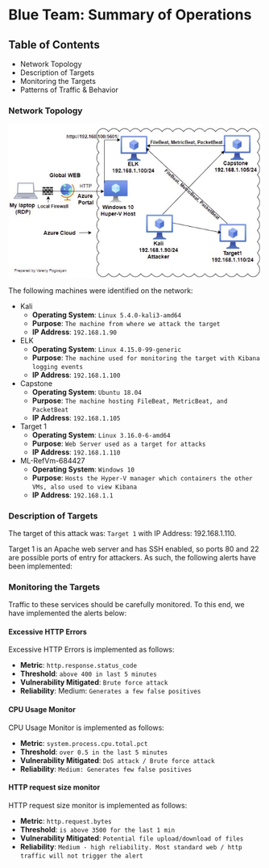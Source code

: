 # Blue Team: Summary of Operations

## Table of Contents
- Network Topology
- Description of Targets
- Monitoring the Targets
- Patterns of Traffic & Behavior

### Network Topology
![Final Project Network_Topology](/Network_Topology.JPG)

The following machines were identified on the network:

- Kali
  - **Operating System**: `Linux 5.4.0-kali3-amd64`
  - **Purpose**: `The machine from where we attack the target`
  - **IP Address**: `192.168.1.90`
- ELK
  - **Operating System**: `Linux 4.15.0-99-generic`
  - **Purpose**: `The machine used for monitoring the target with Kibana logging events`
  - **IP Address**: `192.168.1.100`
- Capstone
  - **Operating System**: `Ubuntu 18.04`
  - **Purpose**: `The machine hosting FileBeat, MetricBeat, and PacketBeat`
  - **IP Address**: `192.168.1.105`
- Target 1
  - **Operating System**: `Linux 3.16.0-6-amd64`
  - **Purpose**: `Web Server used as a target for attacks`
  - **IP Address**: `192.168.1.110`
- ML-RefVm-684427
  - **Operating System**: `Windows 10`
  - **Purpose**: `Hosts the Hyper-V manager which containers the other VMs, also used to view Kibana`
  - **IP Address**: `192.168.1.1`

### Description of Targets

The target of this attack was: `Target 1` with IP Address: 192.168.1.110.

Target 1 is an Apache web server and has SSH enabled, so ports 80 and 22 are possible ports of entry for attackers. As such, the following alerts have been implemented:

### Monitoring the Targets

Traffic to these services should be carefully monitored. To this end, we have implemented the alerts below:

#### Excessive HTTP Errors
Excessive HTTP Errors is implemented as follows:
  - **Metric**: `http.response.status_code`
  - **Threshold**: `above 400 in last 5 minutes`
  - **Vulnerability Mitigated**: `Brute force attack`
  - **Reliability**:  Medium: `Generates a few false positives`

#### CPU Usage Monitor
CPU Usage Monitor is implemented as follows:
  - **Metric**: `system.process.cpu.total.pct`
  - **Threshold**: `over 0.5 in the last 5 minutes`
  - **Vulnerability Mitigated**: `DoS attack / Brute force attack`
  - **Reliability**: `Medium: Generates few false positives`

#### HTTP request size monitor
HTTP request size monitor is implemented as follows:
  - **Metric**: `http.request.bytes`
  - **Threshold**: `is above 3500 for the last 1 min`
  - **Vulnerability Mitigated**: `Potential file upload/download of files`
  - **Reliability**: `Medium - high reliability. Most standard web / http traffic will not trigger the alert`

